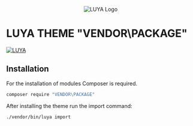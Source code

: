 <p align="center">
  <img src="https://raw.githubusercontent.com/luyadev/luya/master/docs/logo/luya-logo-0.2x.png" alt="LUYA Logo"/>
</p>

# LUYA THEME "VENDOR\PACKAGE"

[![LUYA](https://img.shields.io/badge/Powered%20by-LUYA-brightgreen.svg)](https://luya.io)

## Installation

For the installation of modules Composer is required.

```sh
composer require "VENDOR\PACKAGE"
```

After installing the theme run the import command:

```sh
./vendor/bin/luya import
```